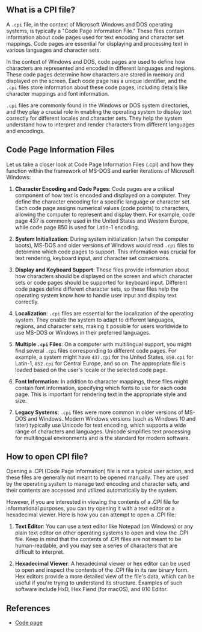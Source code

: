 ## What is a CPI file?

A `.cpi` file, in the context of Microsoft Windows and DOS operating systems, is typically a "Code Page Information File." These files contain information about code pages used for text encoding and character set mappings. Code pages are essential for displaying and processing text in various languages and character sets.

In the context of Windows and DOS, code pages are used to define how characters are represented and encoded in different languages and regions. These code pages determine how characters are stored in memory and displayed on the screen. Each code page has a unique identifier, and the `.cpi` files store information about these code pages, including details like character mappings and font information.

`.cpi` files are commonly found in the Windows or DOS system directories, and they play a crucial role in enabling the operating system to display text correctly for different locales and character sets. They help the system understand how to interpret and render characters from different languages and encodings.

## Code Page Information Files

Let us take a closer look at Code Page Information Files (.cpi) and how they function within the framework of MS-DOS and earlier iterations of Microsoft Windows:

1.  **Character Encoding and Code Pages**: Code pages are a critical component of how text is encoded and displayed on a computer. They define the character encoding for a specific language or character set. Each code page assigns numerical values (code points) to characters, allowing the computer to represent and display them. For example, code page 437 is commonly used in the United States and Western Europe, while code page 850 is used for Latin-1 encoding.
    
2.  **System Initialization**: During system initialization (when the computer boots), MS-DOS and older versions of Windows would read `.cpi` files to determine which code pages to support. This information was crucial for text rendering, keyboard input, and character set conversions.
    
3.  **Display and Keyboard Support**: These files provide information about how characters should be displayed on the screen and which character sets or code pages should be supported for keyboard input. Different code pages define different character sets, so these files help the operating system know how to handle user input and display text correctly.
    
4.  **Localization**: `.cpi` files are essential for the localization of the operating system. They enable the system to adapt to different languages, regions, and character sets, making it possible for users worldwide to use MS-DOS or Windows in their preferred languages.
    
5.  **Multiple `.cpi` Files**: On a computer with multilingual support, you might find several `.cpi` files corresponding to different code pages. For example, a system might have `437.cpi` for the United States, `850.cpi` for Latin-1, `852.cpi` for Central Europe, and so on. The appropriate file is loaded based on the user's locale or the selected code page.
    
6.  **Font Information**: In addition to character mappings, these files might contain font information, specifying which fonts to use for each code page. This is important for rendering text in the appropriate style and size.
    
7.  **Legacy Systems**: `.cpi` files were more common in older versions of MS-DOS and Windows. Modern Windows versions (such as Windows 10 and later) typically use Unicode for text encoding, which supports a wide range of characters and languages. Unicode simplifies text processing for multilingual environments and is the standard for modern software.

## How to open CPI file?

Opening a .CPI (Code Page Information) file is not a typical user action, and these files are generally not meant to be opened manually. They are used by the operating system to manage text encoding and character sets, and their contents are accessed and utilized automatically by the system.

However, if you are interested in viewing the contents of a .CPI file for informational purposes, you can try opening it with a text editor or a hexadecimal viewer. Here is how you can attempt to open a .CPI file:

1.  **Text Editor**: You can use a text editor like Notepad (on Windows) or any plain text editor on other operating systems to open and view the .CPI file. Keep in mind that the contents of .CPI files are not meant to be human-readable, and you may see a series of characters that are difficult to interpret.
    
2.  **Hexadecimal Viewer**: A hexadecimal viewer or hex editor can be used to open and inspect the contents of the .CPI file in its raw binary form. Hex editors provide a more detailed view of the file's data, which can be useful if you're trying to understand its structure. Examples of such software include HxD, Hex Fiend (for macOS), and 010 Editor.

## References
* [Code page](https://en.wikipedia.org/wiki/Code_page)
